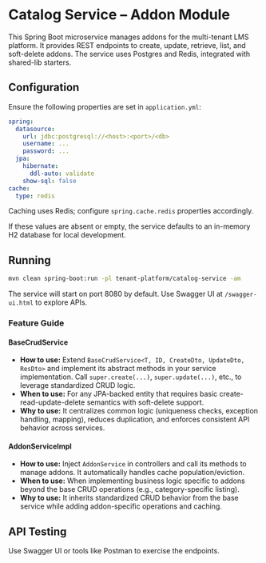# Catalog Service – Addon Module

This Spring Boot microservice manages addons for the multi-tenant LMS platform. It provides REST endpoints to create, update, retrieve, list, and soft-delete addons. The service uses Postgres and Redis, integrated with shared-lib starters.

## Configuration

Ensure the following properties are set in `application.yml`:

```yaml
spring:
  datasource:
    url: jdbc:postgresql://<host>:<port>/<db>
    username: ...
    password: ...
  jpa:
    hibernate:
      ddl-auto: validate
    show-sql: false
cache:
  type: redis
```

Caching uses Redis; configure `spring.cache.redis` properties accordingly.

If these values are absent or empty, the service defaults to an in-memory H2 database for local development.

## Running

```bash
mvn clean spring-boot:run -pl tenant-platform/catalog-service -am
```

The service will start on port 8080 by default. Use Swagger UI at `/swagger-ui.html` to explore APIs.

### Feature Guide

#### BaseCrudService

- **How to use:** Extend `BaseCrudService<T, ID, CreateDto, UpdateDto, ResDto>` and implement its abstract methods in your service implementation. Call `super.create(...)`, `super.update(...)`, etc., to leverage standardized CRUD logic.
- **When to use:** For any JPA-backed entity that requires basic create-read-update-delete semantics with soft-delete support.
- **Why to use:** It centralizes common logic (uniqueness checks, exception handling, mapping), reduces duplication, and enforces consistent API behavior across services.

#### AddonServiceImpl

- **How to use:** Inject `AddonService` in controllers and call its methods to manage addons. It automatically handles cache population/eviction.
- **When to use:** When implementing business logic specific to addons beyond the base CRUD operations (e.g., category-specific listing).
- **Why to use:** It inherits standardized CRUD behavior from the base service while adding addon-specific operations and caching.

## API Testing

Use Swagger UI or tools like Postman to exercise the endpoints.

